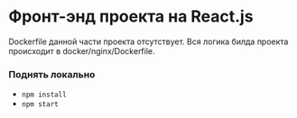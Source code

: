 # Фронт-энд проекта на React.js

Dockerfile данной части проекта отсутствует. Вся логика билда проекта происходит в docker/nginx/Dockerfile.

### Поднять локально

- `npm install`
- `npm start`
